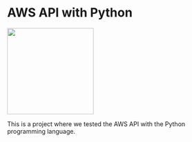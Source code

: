 # AWS API with Python

<img src="./python.jpg" width="200"/>

This is a project where we tested the AWS API with the Python programming language.


